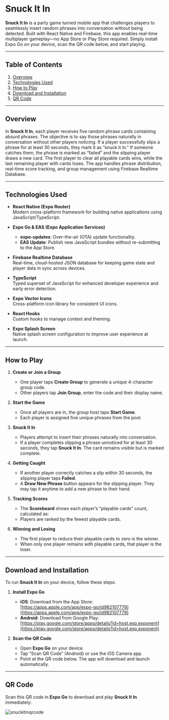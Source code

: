# Snuck It In

**Snuck It In** is a party game turned mobile app that challenges players to seamlessly insert random phrases into conversation without being detected. Built with React Native and Firebase, this app enables real-time multiplayer gameplay—no App Store or Play Store required. Simply install Expo Go on your device, scan the QR code below, and start playing.

---

## Table of Contents

1. [Overview](#overview)  
2. [Technologies Used](#technologies-used)  
3. [How to Play](#how-to-play)  
4. [Download and Installation](#download-and-installation)  
5. [QR Code](#qr-code)  

---

## Overview

In **Snuck It In**, each player receives five random phrase cards containing absurd phrases. The objective is to say those phrases naturally in conversation without other players noticing. If a player successfully slips a phrase for at least 30 seconds, they mark it as “snuck it in.” If someone catches them, the phrase is marked as “failed” and the slipping player draws a new card. The first player to clear all playable cards wins, while the last remaining player with cards loses. The app handles phrase distribution, real-time score tracking, and group management using Firebase Realtime Database.

---

## Technologies Used

- **React Native (Expo Router)**  
  Modern cross-platform framework for building native applications using JavaScript/TypeScript.

- **Expo Go & EAS (Expo Application Services)**  
  - **expo-updates**: Over-the-air (OTA) update functionality.  
  - **EAS Update**: Publish new JavaScript bundles without re-submitting to the App Store.

- **Firebase Realtime Database**  
  Real-time, cloud-hosted JSON database for keeping game state and player data in sync across devices.

- **TypeScript**  
  Typed superset of JavaScript for enhanced developer experience and early error detection.

- **Expo Vector Icons**  
  Cross-platform icon library for consistent UI icons.

- **React Hooks**  
  Custom hooks to manage context and theming.

- **Expo Splash Screen**  
  Native splash screen configuration to improve user experience at launch.

---

## How to Play

1. **Create or Join a Group**  
   - One player taps **Create Group** to generate a unique 4-character group code.  
   - Other players tap **Join Group**, enter the code and their display name.  

2. **Start the Game**  
   - Once all players are in, the group host taps **Start Game**.  
   - Each player is assigned five unique phrases from the pool.  

3. **Snuck It In**  
   - Players attempt to insert their phrases naturally into conversation.  
   - If a player completes slipping a phrase unnoticed for at least 30 seconds, they tap **Snuck It In**. The card remains visible but is marked complete.

4. **Getting Caught**  
   - If another player correctly catches a slip within 30 seconds, the slipping player taps **Failed**.  
   - A **Draw New Phrase** button appears for the slipping player. They may tap it anytime to add a new phrase to their hand.

5. **Tracking Scores**  
   - The **Scoreboard** shows each player’s “playable cards” count, calculated as:  
   - Players are ranked by the fewest playable cards.  

6. **Winning and Losing**  
   - The first player to reduce their playable cards to zero is the winner.  
   - When only one player remains with playable cards, that player is the loser.

---

## Download and Installation

To run **Snuck It In** on your device, follow these steps:

1. **Install Expo Go**  
   - **iOS**: Download from the App Store:  
     [https://apps.apple.com/app/expo-go/id982107779](https://apps.apple.com/app/expo-go/id982107779)  
   - **Android**: Download from Google Play:  
     [https://play.google.com/store/apps/details?id=host.exp.exponent](https://play.google.com/store/apps/details?id=host.exp.exponent)

2. **Scan the QR Code**  
   - Open **Expo Go** on your device.  
   - Tap “Scan QR Code” (Android) or use the iOS Camera app.  
   - Point at the QR code below. The app will download and launch automatically.

---

## QR Code

Scan this QR code in **Expo Go** to download and play **Snuck It In** immediately:

![snuckitinqrcode](https://github.com/user-attachments/assets/91403104-9cee-4607-9f28-0101cde47a2d)





